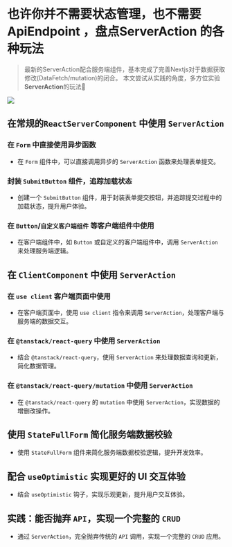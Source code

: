 # 也许你并不需要状态管理，也不需要**ApiEndpoint** ，盘点**ServerAction** 的各种玩法

> 最新的ServerAction配合服务端组件，基本完成了完善Nextjs对于数据获取修改(DataFetch/mutation)的闭合。 本文尝试从实践的角度，多方位实验**ServerAction**的玩法🌟

![](https://picsum.photos/1200/300)


## 在常规的`ReactServerComponent` 中使用 `ServerAction`

###  在 `Form` 中直接使用异步函数
- 在 `Form` 组件中，可以直接调用异步的 `ServerAction` 函数来处理表单提交。

###  封装 `SubmitButton` 组件，追踪加载状态
- 创建一个 `SubmitButton` 组件，用于封装表单提交按钮，并追踪提交过程中的加载状态，提升用户体验。

###  在 `Button`/`自定义客户端组件` 等客户端组件中使用
- 在客户端组件中，如 `Button` 或自定义的客户端组件中，调用 `ServerAction` 来处理服务端逻辑。

## 在 `ClientComponent` 中使用 `ServerAction`

### 在 `use client` 客户端页面中使用
- 在客户端页面中，使用 `use client` 指令来调用 `ServerAction`，处理客户端与服务端的数据交互。

### 在 `@tanstack/react-query` 中使用 `ServerAction`
- 结合 `@tanstack/react-query`，使用 `ServerAction` 来处理数据查询和更新，简化数据管理。

### 在 `@tanstack/react-query/mutation` 中使用 `ServerAction`
- 在 `@tanstack/react-query` 的 `mutation` 中使用 `ServerAction`，实现数据的增删改操作。

## 使用 `StateFullForm` 简化服务端数据校验
- 使用 `StateFullForm` 组件来简化服务端数据校验逻辑，提升开发效率。

## 配合 `useOptimistic` 实现更好的 UI 交互体验
- 结合 `useOptimistic` 钩子，实现乐观更新，提升用户交互体验。

## 实践：能否抛弃 `API`，实现一个完整的 `CRUD`
- 通过 `ServerAction`，完全抛弃传统的 `API` 调用，实现一个完整的 `CRUD` 应用。